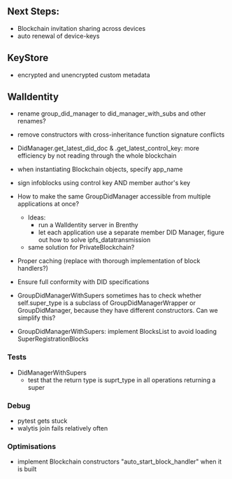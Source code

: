## Next Steps:

- Blockchain invitation sharing across devices
- auto renewal of device-keys

## KeyStore

- encrypted and unencrypted custom metadata

## WalIdentity

- rename group_did_manager to did_manager_with_subs and other renames?
- remove constructors with cross-inheritance function signature conflicts
- DidManager.get_latest_did_doc & .get_latest_control_key: more efficiency by not reading through the whole blockchain
- when instantiating Blockchain objects, specify app_name
- sign infoblocks using control key AND member author's key

- How to make the same GroupDidManager accessible from multiple applications at once?
  - Ideas:
    - run a WalIdentity server in Brenthy
    - let each application use a separate member DID Manager, figure out how to solve ipfs_datatransmission
  - same solution for PrivateBlockchain?
- Proper caching (replace with thorough implementation of block handlers?)
- Ensure full conformity with DID specifications

- GroupDidManagerWithSupers sometimes has to check whether self.super_type is a subclass of GroupDidManagerWrapper or GroupDidManager, because they have different constructors. Can we simplify this?
- GroupDidManagerWithSupers: implement BlocksList to avoid loading SuperRegistrationBlocks

### Tests
- DidManagerWithSupers
  - test that the return type is suprt_type in all operations returning a super

### Debug

- pytest gets stuck
- walytis join fails relatively often

### Optimisations

- implement Blockchain constructors "auto_start_block_handler" when it is built
